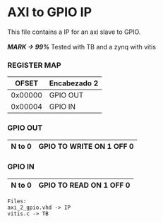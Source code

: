 # AXI to GPIO IP
This file contains a IP for an axi slave to GPIO.<br>
<br>
***MARK -> 99%***
Tested with TB and a zynq with vitis

### REGISTER MAP
|    OFSET     | Encabezado 2 |
|--------------|--------------|
| 0x00000      | GPIO OUT     |
| 0x00004      | GPIO IN      |

### GPIO OUT

| N to 0     | GPIO TO WRITE ON 1 OFF 0|
|------------|---------------|

### GPIO IN

| N to 0     | GPIO TO READ  ON 1 OFF 0|
|------------|----------------|

```
Files:
axi_2_gpio.vhd -> IP
vitis.c -> TB
```

<br>
